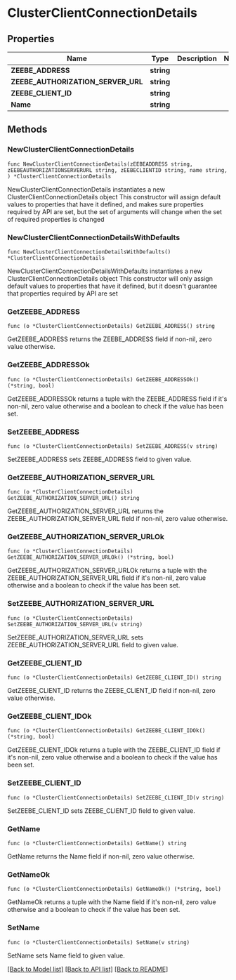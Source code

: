 # ClusterClientConnectionDetails

## Properties

Name | Type | Description | Notes
------------ | ------------- | ------------- | -------------
**ZEEBE_ADDRESS** | **string** |  | 
**ZEEBE_AUTHORIZATION_SERVER_URL** | **string** |  | 
**ZEEBE_CLIENT_ID** | **string** |  | 
**Name** | **string** |  | 

## Methods

### NewClusterClientConnectionDetails

`func NewClusterClientConnectionDetails(zEEBEADDRESS string, zEEBEAUTHORIZATIONSERVERURL string, zEEBECLIENTID string, name string, ) *ClusterClientConnectionDetails`

NewClusterClientConnectionDetails instantiates a new ClusterClientConnectionDetails object
This constructor will assign default values to properties that have it defined,
and makes sure properties required by API are set, but the set of arguments
will change when the set of required properties is changed

### NewClusterClientConnectionDetailsWithDefaults

`func NewClusterClientConnectionDetailsWithDefaults() *ClusterClientConnectionDetails`

NewClusterClientConnectionDetailsWithDefaults instantiates a new ClusterClientConnectionDetails object
This constructor will only assign default values to properties that have it defined,
but it doesn't guarantee that properties required by API are set

### GetZEEBE_ADDRESS

`func (o *ClusterClientConnectionDetails) GetZEEBE_ADDRESS() string`

GetZEEBE_ADDRESS returns the ZEEBE_ADDRESS field if non-nil, zero value otherwise.

### GetZEEBE_ADDRESSOk

`func (o *ClusterClientConnectionDetails) GetZEEBE_ADDRESSOk() (*string, bool)`

GetZEEBE_ADDRESSOk returns a tuple with the ZEEBE_ADDRESS field if it's non-nil, zero value otherwise
and a boolean to check if the value has been set.

### SetZEEBE_ADDRESS

`func (o *ClusterClientConnectionDetails) SetZEEBE_ADDRESS(v string)`

SetZEEBE_ADDRESS sets ZEEBE_ADDRESS field to given value.


### GetZEEBE_AUTHORIZATION_SERVER_URL

`func (o *ClusterClientConnectionDetails) GetZEEBE_AUTHORIZATION_SERVER_URL() string`

GetZEEBE_AUTHORIZATION_SERVER_URL returns the ZEEBE_AUTHORIZATION_SERVER_URL field if non-nil, zero value otherwise.

### GetZEEBE_AUTHORIZATION_SERVER_URLOk

`func (o *ClusterClientConnectionDetails) GetZEEBE_AUTHORIZATION_SERVER_URLOk() (*string, bool)`

GetZEEBE_AUTHORIZATION_SERVER_URLOk returns a tuple with the ZEEBE_AUTHORIZATION_SERVER_URL field if it's non-nil, zero value otherwise
and a boolean to check if the value has been set.

### SetZEEBE_AUTHORIZATION_SERVER_URL

`func (o *ClusterClientConnectionDetails) SetZEEBE_AUTHORIZATION_SERVER_URL(v string)`

SetZEEBE_AUTHORIZATION_SERVER_URL sets ZEEBE_AUTHORIZATION_SERVER_URL field to given value.


### GetZEEBE_CLIENT_ID

`func (o *ClusterClientConnectionDetails) GetZEEBE_CLIENT_ID() string`

GetZEEBE_CLIENT_ID returns the ZEEBE_CLIENT_ID field if non-nil, zero value otherwise.

### GetZEEBE_CLIENT_IDOk

`func (o *ClusterClientConnectionDetails) GetZEEBE_CLIENT_IDOk() (*string, bool)`

GetZEEBE_CLIENT_IDOk returns a tuple with the ZEEBE_CLIENT_ID field if it's non-nil, zero value otherwise
and a boolean to check if the value has been set.

### SetZEEBE_CLIENT_ID

`func (o *ClusterClientConnectionDetails) SetZEEBE_CLIENT_ID(v string)`

SetZEEBE_CLIENT_ID sets ZEEBE_CLIENT_ID field to given value.


### GetName

`func (o *ClusterClientConnectionDetails) GetName() string`

GetName returns the Name field if non-nil, zero value otherwise.

### GetNameOk

`func (o *ClusterClientConnectionDetails) GetNameOk() (*string, bool)`

GetNameOk returns a tuple with the Name field if it's non-nil, zero value otherwise
and a boolean to check if the value has been set.

### SetName

`func (o *ClusterClientConnectionDetails) SetName(v string)`

SetName sets Name field to given value.



[[Back to Model list]](../README.md#documentation-for-models) [[Back to API list]](../README.md#documentation-for-api-endpoints) [[Back to README]](../README.md)


